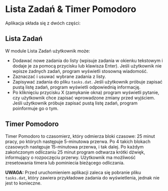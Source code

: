 # Lista Zadań & Timer Pomodoro

Aplikacja składa się z dwóch części:

## Lista Zadań
W module Lista Zadań użytkownik może:
- Dodawać nowe zadania do listy (wpisuje zadania w okienku tekstowym i dodaje je za pomocą przycisku lub klawisza Enter). Jeśli użytkownik nie wpisze żadnych zadań, program wyświetli stosowną wiadomość.
- Zaznaczać i usuwać wybrane zadania z listy.
- Zapisywać zadania do pliku `tasks.dat`. Jeśli użytkownik próbuje zapisać pustą listę zadań, program wyświetli odpowiednią informację.
- Po kliknięciu przycisku X (zamykanie okna) program wyświetli pytanie, czy użytkownik chce zapisać wprowadzone zmiany przed wyjściem. Jeśli użytkownik próbuje zapisać pustą listę zadań, program poinformuje go o tym.

## Timer Pomodoro
Timer Pomodoro to czasomierz, który odmierza bloki czasowe: 25 minut pracy, po których następuje 5-minutowa przerwa. Po 4 takich blokach czasowych następuje 15-minutowa przerwa, i tak dalej. Po każdym zakończonym odliczaniu 25 minut program odtwarza krótki dźwięk, informujący o rozpoczęciu przerwy.
Użytkownik ma możliwość zresetowania timera lub pominiecia bieżącego odliczania.

**UWAGA:**
Przed uruchomieniem aplikacji zaleca się pobranie pliku `tasks.dat`, który zawiera przykładowe zadania do wyświetlenia, jednak nie jest to konieczne.

